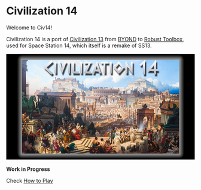 # Civilization 14

Welcome to Civ14!

Civilization 14 is a port of [Civilization 13](https://github.com/Civ13/civ13) from [BYOND](https://byond.com) to [Robust Toolbox](https://github.com/space-wizards/RobustToolbox), used for Space Station 14, which itself is a remake of SS13.

![logo](./../Resources/Textures/Logo/splash.png)

**Work in Progress**

Check [How to Play](wiki/playing.md)
